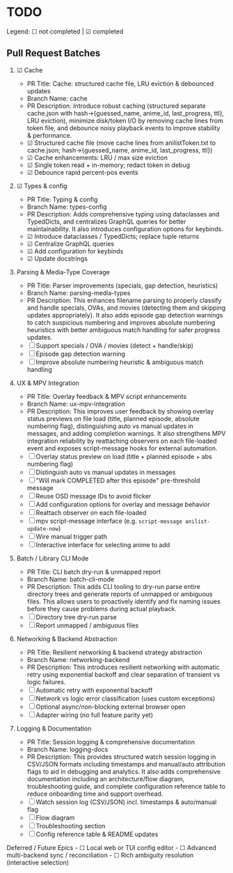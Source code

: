 # TODO

Legend: ☐ not completed | ☑ completed

## Pull Request Batches

1. ☑ Cache
	- PR Title: Cache: structured cache file, LRU eviction & debounced updates
	- Branch Name: cache
	- PR Description: Introduce robust caching (structured separate cache.json with hash→{guessed_name, anime_id, last_progress, ttl}, LRU eviction), minimize disk/token I/O by removing cache lines from token file, and debounce noisy playback events to improve stability & performance.
	- ☑ Structured cache file (move cache lines from anilistToken.txt to cache.json; hash→{guessed_name, anime_id, last_progress, ttl})
	- ☑ Cache enhancements: LRU / max size eviction
	- ☑ Single token read + in-memory; redact token in debug
	- ☑ Debounce rapid percent-pos events

2. ☑ Types & config
	- PR Title: Typing & config
	- Branch Name: types-config
	- PR Description: Adds comprehensive typing using dataclasses and TypedDicts, and centralizes GraphQL queries for better maintainability. It also introduces configuration options for keybinds.
	- ☑ Introduce dataclasses / TypedDicts; replace tuple returns
	- ☑ Centralize GraphQL queries
	- ☑ Add configuration for keybinds
	- ☑ Update docstrings

3. Parsing & Media-Type Coverage
	- PR Title: Parser improvements (specials, gap detection, heuristics)
	- Branch Name: parsing-media-types
	- PR Description: This enhances filename parsing to properly classify and handle specials, OVAs, and movies (detecting them and skipping updates appropriately). It also adds episode gap detection warnings to catch suspicious numbering and improves absolute numbering heuristics with better ambiguous match handling for safer progress updates.
	- ☐ Support specials / OVA / movies (detect + handle/skip)
	- ☐ Episode gap detection warning
	- ☐ Improve absolute numbering heuristic & ambiguous match handling

4. UX & MPV Integration
	- PR Title: Overlay feedback & MPV script enhancements
	- Branch Name: ux-mpv-integration
	- PR Description: This improves user feedback by showing overlay status previews on file load (title, planned episode, absolute numbering flag), distinguishing auto vs manual updates in messages, and adding completion warnings. It also strengthens MPV integration reliability by reattaching observers on each file-loaded event and exposes script-message hooks for external automation.
	- ☐ Overlay status preview on load (title + planned episode + abs numbering flag)
	- ☐ Distinguish auto vs manual updates in messages
	- ☐ "Will mark COMPLETED after this episode" pre-threshold message
	- ☐ Reuse OSD message IDs to avoid flicker
	- ☐ Add configuration options for overlay and message behavior
	- ☐ Reattach observer on each file-loaded
	- ☐ mpv script-message interface (e.g. `script-message anilist-update-now`)
	- ☐ Wire manual trigger path
	- ☐ Interactive interface for selecting anime to add

5. Batch / Library CLI Mode
	- PR Title: CLI batch dry-run & unmapped report
	- Branch Name: batch-cli-mode
	- PR Description: This adds CLI tooling to dry-run parse entire directory trees and generate reports of unmapped or ambiguous files. This allows users to proactively identify and fix naming issues before they cause problems during actual playback.
	- ☐ Directory tree dry-run parse
	- ☐ Report unmapped / ambiguous files

6. Networking & Backend Abstraction
	- PR Title: Resilient networking & backend strategy abstraction
	- Branch Name: networking-backend
	- PR Description: This introduces resilient networking with automatic retry using exponential backoff and clear separation of transient vs logic failures.
	- ☐ Automatic retry with exponential backoff
	- ☐ Network vs logic error classification (uses custom exceptions)
	- ☐ Optional async/non-blocking external browser open
	- ☐ Adapter wiring (no full feature parity yet)

7. Logging & Documentation
	- PR Title: Session logging & comprehensive documentation
	- Branch Name: logging-docs
	- PR Description: This provides structured watch session logging in CSV/JSON formats including timestamps and manual/auto attribution flags to aid in debugging and analytics. It also adds comprehensive documentation including an architecture/flow diagram, troubleshooting guide, and complete configuration reference table to reduce onboarding time and support overhead.
	- ☐ Watch session log (CSV/JSON) incl. timestamps & auto/manual flag
	- ☐ Flow diagram
	- ☐ Troubleshooting section
	- ☐ Config reference table & README updates

Deferred / Future Epics
	- ☐ Local web or TUI config editor
	- ☐ Advanced multi-backend sync / reconciliation
	- ☐ Rich ambiguity resolution (interactive selection)
